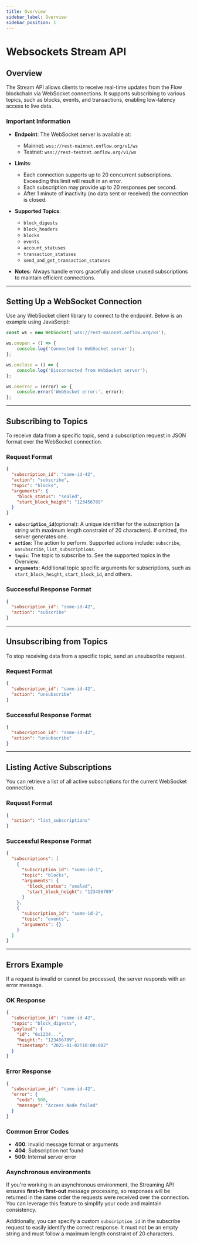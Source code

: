```yaml
---
title: Overview
sidebar_label: Overview
sidebar_position: 1
---
```


# Websockets Stream API

## Overview

The Stream API allows clients to receive real-time updates from the Flow blockchain via WebSocket connections. It
supports subscribing to various topics, such as blocks, events, and transactions, enabling low-latency access to live
data.

### Important Information

- **Endpoint**: The WebSocket server is available at:
    - Mainnet: `wss://rest-mainnet.onflow.org/v1/ws`
    - Testnet: `wss://rest-testnet.onflow.org/v1/ws`
- **Limits**:
    - Each connection supports up to 20 concurrent subscriptions. Exceeding this limit will result in an error.
    - Each subscription may provide up to 20 responses per second. 
    - After 1 minute of inactivity (no data sent or received) the connection is closed. 

- **Supported Topics**:
    - `block_digests`
    - `block_headers`
    - `blocks`  
    - `events`
    - `account_statuses`
    - `transaction_statuses`
    - `send_and_get_transaction_statuses`
    
- **Notes**: Always handle errors gracefully and close unused subscriptions to maintain efficient connections.

---

## Setting Up a WebSocket Connection

Use any WebSocket client library to connect to the endpoint. Below is an example using JavaScript:

```javascript
const ws = new WebSocket('wss://rest-mainnet.onflow.org/ws');

ws.onopen = () => {
    console.log('Connected to WebSocket server');
};

ws.onclose = () => {
    console.log('Disconnected from WebSocket server');
};

ws.onerror = (error) => {
    console.error('WebSocket error:', error);
};
```

---

## Subscribing to Topics

To receive data from a specific topic, send a subscription request in JSON format over the WebSocket connection.

### Request Format

```json
{
  "subscription_id": "some-id-42",
  "action": "subscribe",
  "topic": "blocks",
  "arguments": {
    "block_status": "sealed",
    "start_block_height": "123456789"
  }
}
```

- **`subscription_id`**(optional): A unique identifier for the subscription (a string with maximum length constraint of 20 characters). If omitted, the server generates one.
- **`action`**: The action to perform. Supported actions include: `subscribe`, `unsubscribe`, `list_subscriptions`.
- **`topic`**: The topic to subscribe to. See the supported topics in the Overview.
- **`arguments`**: Additional topic specific arguments for subscriptions, such as `start_block_height`, `start_block_id`, and others.

### Successful Response Format

```json
{
  "subscription_id": "some-id-42",
  "action": "subscribe"
}
```

---

## Unsubscribing from Topics

To stop receiving data from a specific topic, send an unsubscribe request.

### Request Format

```json
{
  "subscription_id": "some-id-42",
  "action": "unsubscribe"
}
```

### Successful Response Format

```json
{
  "subscription_id": "some-id-42",
  "action": "unsubscribe"
}
```

---

## Listing Active Subscriptions

You can retrieve a list of all active subscriptions for the current WebSocket connection.

### Request Format

```json
{
  "action": "list_subscriptions"
}
```

### Successful Response Format

```json
{
  "subscriptions": [
    {
      "subscription_id": "some-id-1",
      "topic": "blocks",
      "arguments": {
        "block_status": "sealed",
        "start_block_height": "123456789"
      }
    },
    {
      "subscription_id": "some-id-2",
      "topic": "events",
      "arguments": {}
    }
  ]
}
```

---

## Errors Example

If a request is invalid or cannot be processed, the server responds with an error message.

### OK Response

```json
{
  "subscription_id": "some-id-42",
  "topic": "block_digests",
  "payload": {
    "id": "0x1234...",
    "height:": "123456789",
    "timestamp": "2025-01-02T10:00:00Z"
  }
}
```

### Error Response

```json
{
  "subscription_id": "some-id-42",
  "error": {
    "code": 500,
    "message": "Access Node failed"
  }
}
```

### Common Error Codes

- **400**: Invalid message format or arguments
- **404**: Subscription not found
- **500**: Internal server error

### Asynchronous environments

If you're working in an asynchronous environment, the Streaming API ensures **first-in first-out** message processing, 
so responses will be returned in the same order the requests were received over the connection.
You can leverage this feature to simplify your code and maintain consistency.

Additionally, you can specify a custom `subscription_id` in the subscribe request to easily identify the correct response. It must not be an empty string and must follow a maximum length constraint of 20 characters.